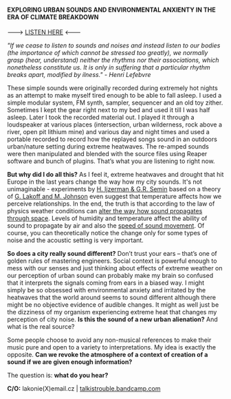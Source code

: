 #### EXPLORING URBAN SOUNDS AND ENVIRONMENTAL ANXIENTY IN THE ERA OF CLIMATE BREAKDOWN
---> [LISTEN HERE](https://talkistrouble.bandcamp.com) <---

*"If we cease to listen to sounds and noises and instead listen to our bodies (the importance of which cannot be stressed too greatly), we normally grasp (hear, understand) neither the rhythms nor their associations, which nonetheless constitute us. It is only in suffering that a particular rhythm breaks apart, modified by ilness." - Henri Lefebvre*

These simple sounds were originally recorded during extremely hot nights as an attempt to make myself tired enough to be able to fall asleep. I used a simple modular system, FM synth, sampler, sequencer and an old toy zither. Sometimes I kept the gear right next to my bed and used it till I was half asleep. Later I took the recorded material out. I played it through a loudspeaker at various places (intersection, urban wilderness, rock above a river, open pit lithium mine) and various day and night times and used a portable recorded to record how the replayed songs sound in an outdoors urban/nature setting during extreme heatwaves. The re-amped sounds were then manipulated and blended with the source files using Reaper software and bunch of plugins. That’s what you are listening to right now. 

**But why did I do all this?** As I feel it, extreme heatwaves and drought that hit Europe in the last years change the way how my city sounds. It's not unimaginable - experiments by [H. Ijzerman & G.R. Semin](https://www.jstor.org/stable/40575170?seq=1#page_scan_tab_contents) based on a theory of [G. Lakoff and M. Johnson](https://www.goodreads.com/book/show/31856.Philosophy_in_the_Flesh) even suggest that temperature affects how we perceive relationships. In the end, the truth is that according to the law of physics weather conditions can [alter the way how sound propagates through space](http://www.rane.com/pdf/eespeed.pdf). Levels of humidity and temperature affect the ability of sound to propagate by air and also the [speed of sound movement](http://www.sengpielaudio.com/calculator-airpressure.htm). Of course, you can theoretically notice the change only for some types of noise and the acoustic setting is very important. 

**So does a city really sound different?**  Don’t trust your ears – that’s one of golden rules of mastering engineers. Social context is powerful enough to mess with our senses and just thinking about effects of extreme weather on our perception of urban sound can probably make my brain so confused that it interprets the signals coming from ears in a biased way. I might simply be so obsessed with environmental anxiety and irritated by the heatwaves that the world around seems to sound different although there might be no objective evidence of audible changes. It might as well just be the dizziness of my organism experiencing extreme heat that changes my perception of city noise. **Is this the sound of a new urban alienation?** And what is the real source?

Some people choose to avoid any non-musical references to make their music pure and open to a variety to interpretations. My idea is exactly the opposite. **Can we revoke the atmosphere of a context of creation of a sound if we are given enough information?** 

The question is: **what do you hear?**

**C/O:**
lakonie(X)email.cz | [talkistrouble.bandcamp.com](https://talkistrouble.bandcamp.com)


